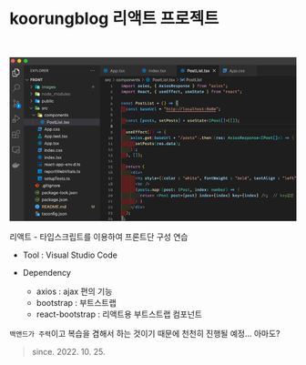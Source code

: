 koorungblog 리액트 프로젝트
==
<br/>


![img.png](images/img2.png)

리액트 - 타입스크립트를 이용하여 프론트단 구성 연습

* Tool : Visual Studio Code

* Dependency

  * axios : ajax 편의 기능
  * bootstrap : 부트스트랩
  * react-bootstrap : 리액트용 부트스트랩 컴포넌트
  
`백앤드가 주력`이고 복습을 겸해서 하는 것이기 때문에 천천히 진행될 예정... 아마도?

> since. 2022. 10. 25.
